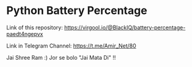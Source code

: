 # Python Battery Percentage

Link of this repository:
https://virgool.io/@BlackIQ/battery-percentage-paedt4ngepvx

Link in Telegram Channel:
https://t.me/Amir_Net/80

Jai Shree Ram :)
Jor se bolo
"Jai Mata Di" !!
